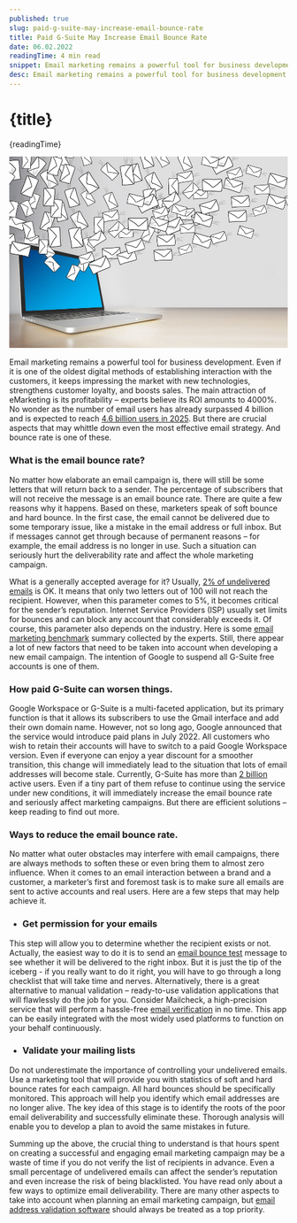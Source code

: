 ```yaml
---
published: true
slug: paid-g-suite-may-increase-email-bounce-rate
title: Paid G-Suite May Increase Email Bounce Rate
date: 06.02.2022
readingTime: 4 min read
snippet: Email marketing remains a powerful tool for business development. Even if it is one of the oldest digital methods of establishing interaction with the customers, it keeps impressing the market with new technologies, strengthens customer loyalty, and boosts sales.
desc: Email marketing remains a powerful tool for business development.
---
```


<script context="module">
    import img from "./email_960_720.jpg?format=webp;jpg;avif&srcset";
    import thumbnail from "./email_960_720.jpg";

    metadata.image= img;
    metadata.thumbnail = thumbnail;
</script>

# {title}

{readingTime}

![Email marketing](./email_960_720.jpg?format=webp;jpg;avif&srcset)

Email marketing remains a powerful tool for business development. Even if it is one of the oldest digital methods of establishing interaction with the customers, it keeps impressing the market with new technologies, strengthens customer loyalty, and boosts sales. The main attraction of eMarketing is its profitability – experts believe its ROI amounts to 4000%. No wonder as the number of email users has already surpassed 4 billion and is expected to reach [4.6 billion users in 2025](https://www.statista.com/statistics/255080/number-of-e-mail-users-worldwide/). But there are crucial aspects that may whittle down even the most effective email strategy. And bounce rate is one of these.

### What is the email bounce rate?

No matter how elaborate an email campaign is, there will still be some letters that will return back to a sender. The percentage of subscribers that will not receive the message is an email bounce rate. There are quite a few reasons why it happens. Based on these, marketers speak of soft bounce and hard bounce. In the first case, the email cannot be delivered due to some temporary issue, like a mistake in the email address or full inbox. But if messages cannot get through because of permanent reasons – for example, the email address is no longer in use. Such a situation can seriously hurt the deliverability rate and affect the whole marketing campaign.

What is a generally accepted average for it? Usually, [2% of undelivered emails](https://www.returnpath.com/wp-content/uploads/2015/09/the-ultimate-guide-to-deliverability.pdf) is OK. It means that only two letters out of 100 will not reach the recipient. However, when this parameter comes to 5%, it becomes critical for the sender’s reputation. Internet Service Providers (ISP) usually set limits for bounces and can block any account that considerably exceeds it. Of course, this parameter also depends on the industry. Here is some [email marketing benchmark](https://www.smartinsights.com/email-marketing/email-communications-strategy/statistics-sources-for-email-marketing/) summary collected by the experts. Still, there appear a lot of new factors that need to be taken into account when developing a new email campaign. The intention of Google to suspend all G-Suite free accounts is one of them.

### How paid G-Suite can worsen things.

Google Workspace or G-Suite is a multi-faceted application, but its primary function is that it allows its subscribers to use the Gmail interface and add their own domain name. However, not so long ago, Google announced that the service would introduce paid plans in July 2022. All customers who wish to retain their accounts will have to switch to a paid Google Workspace version. Even if everyone can enjoy a year discount for a smoother transition, this change will immediately lead to the situation that lots of email addresses will become stale. Currently, G-Suite has more than [2 billion](https://findstack.com/gmail-statistics/#:~:text=G%2DSuite%20has%20more%20than%202%20billion%20active%20users&text=Though%20the%20active%20users%20on,%2C%20cloud%20collaboration%2C%20and%20email.) active users. Even if a tiny part of them refuse to continue using the service under new conditions, it will immediately increase the email bounce rate and seriously affect marketing campaigns. But there are efficient solutions – keep reading to find out more.

### Ways to reduce the email bounce rate.

No matter what outer obstacles may interfere with email campaigns, there are always methods to soften these or even bring them to almost zero influence. When it comes to an email interaction between a brand and a customer, a marketer’s first and foremost task is to make sure all emails are sent to active accounts and real users. Here are a few steps that may help achieve it.

 - ### Get permission for your emails

This step will allow you to determine whether the recipient exists or not. Actually, the easiest way to do it is to send an [email bounce test](https://mailcheck.co/) message to see whether it will be delivered to the right inbox. But it is just the tip of the iceberg - if you really want to do it right, you will have to go through a long checklist that will take time and nerves. Alternatively, there is a great alternative to manual validation – ready-to-use validation applications that will flawlessly do the job for you. Consider Mailcheck, a high-precision service that will perform a hassle-free [email verification](https://mailcheck.co/) in no time. This app can be easily integrated with the most widely used platforms to function on your behalf continuously.

 - ### Validate your mailing lists

Do not underestimate the importance of controlling your undelivered emails. Use a marketing tool that will provide you with statistics of soft and hard bounce rates for each campaign. All hard bounces should be specifically monitored. This approach will help you identify which email addresses are no longer alive. The key idea of this stage is to identify the roots of the poor email deliverability and successfully eliminate these. Thorough analysis will enable you to develop a plan to avoid the same mistakes in future.

Summing up the above, the crucial thing to understand is that hours spent on creating a successful and engaging email marketing campaign may be a waste of time if you do not verify the list of recipients in advance. Even a small percentage of undelivered emails can affect the sender’s reputation and even increase the risk of being blacklisted. You have read only about a few ways to optimize email deliverability. There are many other aspects to take into account when planning an email marketing campaign, but [email address validation software](https://mailcheck.co/) should always be treated as a top priority.